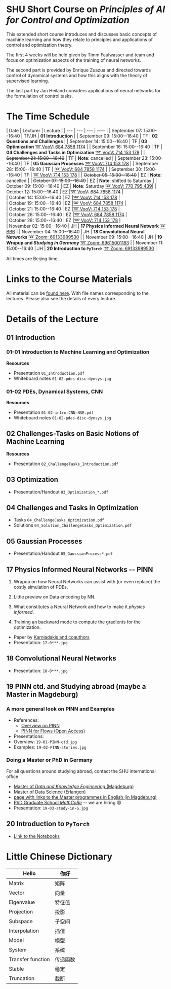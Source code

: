 # SHU Short Course on *Principles of AI for Control and Optimization*

This extended short course introduces and discusses basic concepts of machine learning and how they relate to principles and applications of control and optimization theory.

The first 4 weeks will be held given by Timm Faulwasser and team and focus on optimization aspects of the training of neural networks.

The second part is provided by Enrique Zuazua and directed towards control of dynamical systems and how this aligns with the theory of supervised learning.

The last part by Jan Heiland considers applications of neural networks for the formulation of control tasks.

# The Time Schedule 

| Date | Lecturer | Lecture |
| --- | --- | --- | ---- |
| September 07: 15:00--16:40 | TF/JH | **01 Introduction**  | 
| September 09: 15:00--16:40 | TF | **02 Questions and Challenges** |
| September 14: 15:00--16:40 | TF | **03 Optimization** [:loop: VooV: 684 7858 1174](https://meeting.tencent.com/dm/hY2m1b5WOFfo) |
| September 16: 15:00--16:40 | TF | **04 Challenges and Tasks in Optimization** [:loop: VooV: 714 153 178](https://meeting.tencent.com/dm/ZPn39wWg2aG0) |
| ~~September 21: 15:00--16:40~~ | TF | **Note**: cancelled |
| September 23: 15:00--16:40 | TF | **05 Gaussian Processes** [:loop: VooV: 714 153 178](https://meeting.tencent.com/dm/ZPn39wWg2aG0) |
| September 28: 15:00--16:40 | TF | [:loop: VooV: 684 7858 1174](https://meeting.tencent.com/dm/hY2m1b5WOFfo) |
| September 30: 15:00--16:40 | TF | [:loop: VooV: 714 153 178](https://meeting.tencent.com/dm/ZPn39wWg2aG0) |
| ~~October 05: 15:00--16:40~~ | EZ | **Note**: cancelled |
| ~~October 07: 15:00--16:40~~ | EZ | **Note**: shifted to Saturday | 
| October 09: 15:00--16:40 | EZ | **Note**: Saturday [:loop: VooV: 770 795 439](https://meeting.tencent.com/dm/e9a3iaLOU3vD?rs=25)| 
| October 12: 15:00--16:40 | EZ |[:loop: VooV: 684 7858 1174](https://meeting.tencent.com/dm/hY2m1b5WOFfo) |  
| October 14: 15:00--16:40 | EZ |[:loop: VooV: 714 153 178](https://meeting.tencent.com/dm/ZPn39wWg2aG0) |  
| October 19: 15:00--16:40 | EZ |[:loop: VooV: 684 7858 1174](https://meeting.tencent.com/dm/hY2m1b5WOFfo) |  
| October 21: 15:00--16:40 | EZ |[:loop: VooV: 714 153 178](https://meeting.tencent.com/dm/ZPn39wWg2aG0) |  
| October 26: 15:00--16:40 | EZ |[:loop: VooV: 684 7858 1174](https://meeting.tencent.com/dm/hY2m1b5WOFfo) |  
| October 28: 15:00--16:40 | EZ |[:loop: VooV: 714 153 178](https://meeting.tencent.com/dm/ZPn39wWg2aG0) |  
| November 02: 15:00--16:40 | JH | **17 Physics Informed Neural Network** [:loop: BBB](https://meet.gwdg.de/b/jan-cgg-kaa-a4k) |
| November 04: 15:00--16:40 | JH | **18 Convolutional Neural Networks** [:loop: Zoom: 69133989530](https://ovgu.zoom.us/j/69133989530) | 
| November 09: 15:00--16:40 | JH | **19 Wrapup and *Studying in Germany*** [:loop: Zoom: 69615001183](https://ovgu.zoom.us/j/69615001183) |
| November 11: 15:00--16:40 | JH | **20 Introduction to `PyTorch`** [:loop: Zoom: 69133989530](https://ovgu.zoom.us/j/69133989530) | 

All times are Beijing time.

<!--
 * :microphone: - live session
 * :camera: - prerecorded session
 * :clipboard: - exercise (on your own)
 -->

# Links to the Course Materials

All material can be [found here](https://owncloud.gwdg.de/index.php/s/KTheq78enAQklZs). With file names corresponding to the lectures. Please also see the details of every lecture.

# Details of the Lecture

## 01 Introduction

### 01-01 Introduction to Machine Learning and Optimization

**Resources**

 * Presentation `01_Introduction.pdf`
 * Whiteboard notes `01-02-pdes-disc-dynsys.jpg`

### 01-02 PDEs, Dynamical Systems, CNN

**Resources**

 * Presentation `01-02-intro-CNN-NSE.pdf`
 * Whiteboard notes `01-02-pdes-disc-dynsys.jpg`

## 02 Challenges-Tasks on Basic Notions of Machine Learning

**Resources**

 * Presentation `02_ChallengeTasks_Introduction.pdf`

## 03 Optimization

 * Presentation/Handout `03_Optimization_*.pdf`

## 04 Challenges and Tasks in Optimization

 * Tasks `04_ChallengeCasks_Optimization.pdf`
 * Solutions `04_Solution_ChallengeCasks_Optimization.pdf`

## 05 Gaussian Processes

 * Presentation/Handout `05_GaussianProcess*.pdf`

## 17 Physics Informed Neural Networks -- PINN

1. Wrapup on how Neural Networks can assist with (or even replace) the costly simulation of PDEs. 

2. Little preview on Data encoding by NN.

3. What constitutes a Neural Network and how to make it *physics informed*.

4. Training an backward mode to compute the gradients for the optimization.

 * Paper by [Karniadakis and coauthors](https://arxiv.org/abs/2105.09506)
 * Presentation: `17-0***.jpg`

## 18 Convolutional Neural Networks

 * Presentation: `18-0***.jpg`

## 19 PINN ctd. and Studying abroad (maybe a Master in Magdeburg)

### A more general look on PINN and Examples

 * References:
   * [Overview on PINN](https://www.nature.com/articles/s42254-021-00314-5?proof=t+target%3D)
   * [PINN for Flows (Open Access)](https://arxiv.org/abs/2105.09506)
 * Presentations:
 * Overview: `19-01-PINN-ctd.jpg`
 * Examples: `19-02-PINN-stories.jpg`

### Doing a Master or PhD in Germany

For all questions around studying abroad, contact the SHU international office.

* [Master of *Data and Knowledge Engineering* (Magdeburg)](https://www.ovgu.de/en/Study/Study+Programmes/Master/Data+and+Knowledge+Engineering.html)
* [Master of Data Science (Erlangen)](https://www.math.fau.de/studium/im-studium/masterstudiengaenge/master-data-science/)
* [page with links to the Master programmes in English (in Magdeburg)](https://www.ovgu.de/unimagdeburg/en/Study/Study+Programmes/Study+Programmes+in+English-p-48822.html)
* [PhD Graduate School *MathCoRe*](https://www.mathcore.ovgu.de/) -- we are hiring :smile:
* Presentation: `19-03-study-in-G.jpg`

## 20 Introduction to `PyTorch`

 * [Link to the Notebooks](https://github.com/harshit-kapadia/pytorch_learn)


# Little Chinese Dictionary

| Hello | 你好 |
--------|--------
| Matrix| 矩阵 |
| Vector| 向量 |
| Eigenvalue |特征值|
| Projection |投影|
| Subspace |子空间|
| Interpolation |插值|
| Model |模型|
| System |系统|
| Transfer function |传递函数|
| Stable |稳定|
| Truncation |截断|
